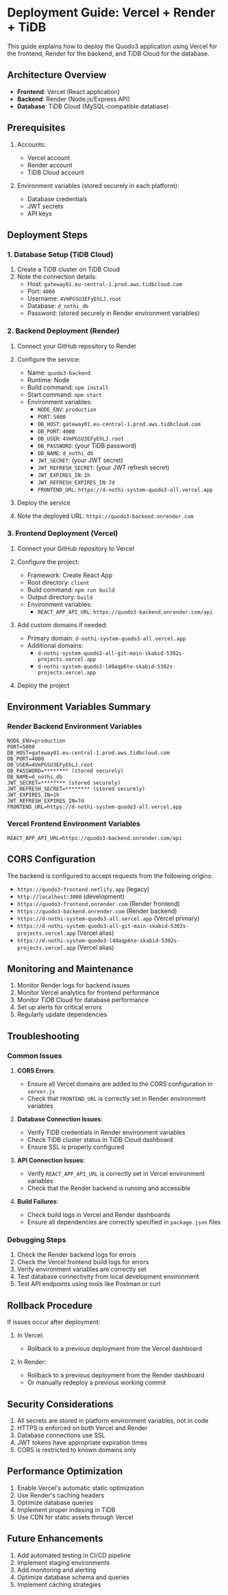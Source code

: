 # Deployment Guide: Vercel + Render + TiDB

This guide explains how to deploy the Quodo3 application using Vercel for the frontend, Render for the backend, and TiDB Cloud for the database.

## Architecture Overview

- **Frontend**: Vercel (React application)
- **Backend**: Render (Node.js/Express API)
- **Database**: TiDB Cloud (MySQL-compatible database)

## Prerequisites

1. Accounts:
   - Vercel account
   - Render account
   - TiDB Cloud account

2. Environment variables (stored securely in each platform):
   - Database credentials
   - JWT secrets
   - API keys

## Deployment Steps

### 1. Database Setup (TiDB Cloud)

1. Create a TiDB cluster on TiDB Cloud
2. Note the connection details:
   - Host: `gateway01.eu-central-1.prod.aws.tidbcloud.com`
   - Port: `4000`
   - Username: `4VmPGSU3EFyEhLJ.root`
   - Database: `d_nothi_db`
   - Password: (stored securely in Render environment variables)

### 2. Backend Deployment (Render)

1. Connect your GitHub repository to Render
2. Configure the service:
   - Name: `quodo3-backend`
   - Runtime: Node
   - Build command: `npm install`
   - Start command: `npm start`
   - Environment variables:
     - `NODE_ENV`: `production`
     - `PORT`: `5000`
     - `DB_HOST`: `gateway01.eu-central-1.prod.aws.tidbcloud.com`
     - `DB_PORT`: `4000`
     - `DB_USER`: `4VmPGSU3EFyEhLJ.root`
     - `DB_PASSWORD`: (your TiDB password)
     - `DB_NAME`: `d_nothi_db`
     - `JWT_SECRET`: (your JWT secret)
     - `JWT_REFRESH_SECRET`: (your JWT refresh secret)
     - `JWT_EXPIRES_IN`: `1h`
     - `JWT_REFRESH_EXPIRES_IN`: `7d`
     - `FRONTEND_URL`: `https://d-nothi-system-quodo3-all.vercel.app`

3. Deploy the service
4. Note the deployed URL: `https://quodo3-backend.onrender.com`

### 3. Frontend Deployment (Vercel)

1. Connect your GitHub repository to Vercel
2. Configure the project:
   - Framework: Create React App
   - Root directory: `client`
   - Build command: `npm run build`
   - Output directory: `build`
   - Environment variables:
     - `REACT_APP_API_URL`: `https://quodo3-backend.onrender.com/api`

3. Add custom domains if needed:
   - Primary domain: `d-nothi-system-quodo3-all.vercel.app`
   - Additional domains:
     - `d-nothi-system-quodo3-all-git-main-skabid-5302s-projects.vercel.app`
     - `d-nothi-system-quodo3-l49aqp6te-skabid-5302s-projects.vercel.app`

4. Deploy the project

## Environment Variables Summary

### Render Backend Environment Variables
```
NODE_ENV=production
PORT=5000
DB_HOST=gateway01.eu-central-1.prod.aws.tidbcloud.com
DB_PORT=4000
DB_USER=4VmPGSU3EFyEhLJ.root
DB_PASSWORD=******** (stored securely)
DB_NAME=d_nothi_db
JWT_SECRET=******** (stored securely)
JWT_REFRESH_SECRET=******** (stored securely)
JWT_EXPIRES_IN=1h
JWT_REFRESH_EXPIRES_IN=7d
FRONTEND_URL=https://d-nothi-system-quodo3-all.vercel.app
```

### Vercel Frontend Environment Variables
```
REACT_APP_API_URL=https://quodo3-backend.onrender.com/api
```

## CORS Configuration

The backend is configured to accept requests from the following origins:
- `https://quodo3-frontend.netlify.app` (legacy)
- `http://localhost:3000` (development)
- `https://quodo3-frontend.onrender.com` (Render frontend)
- `https://quodo3-backend.onrender.com` (Render backend)
- `https://d-nothi-system-quodo3-all.vercel.app` (Vercel primary)
- `https://d-nothi-system-quodo3-all-git-main-skabid-5302s-projects.vercel.app` (Vercel alias)
- `https://d-nothi-system-quodo3-l49aqp6te-skabid-5302s-projects.vercel.app` (Vercel alias)

## Monitoring and Maintenance

1. Monitor Render logs for backend issues
2. Monitor Vercel analytics for frontend performance
3. Monitor TiDB Cloud for database performance
4. Set up alerts for critical errors
5. Regularly update dependencies

## Troubleshooting

### Common Issues

1. **CORS Errors**:
   - Ensure all Vercel domains are added to the CORS configuration in `server.js`
   - Check that `FRONTEND_URL` is correctly set in Render environment variables

2. **Database Connection Issues**:
   - Verify TiDB credentials in Render environment variables
   - Check TiDB cluster status in TiDB Cloud dashboard
   - Ensure SSL is properly configured

3. **API Connection Issues**:
   - Verify `REACT_APP_API_URL` is correctly set in Vercel environment variables
   - Check that the Render backend is running and accessible

4. **Build Failures**:
   - Check build logs in Vercel and Render dashboards
   - Ensure all dependencies are correctly specified in `package.json` files

### Debugging Steps

1. Check the Render backend logs for errors
2. Check the Vercel frontend build logs for errors
3. Verify environment variables are correctly set
4. Test database connectivity from local development environment
5. Test API endpoints using tools like Postman or curl

## Rollback Procedure

If issues occur after deployment:

1. In Vercel:
   - Rollback to a previous deployment from the Vercel dashboard

2. In Render:
   - Rollback to a previous deployment from the Render dashboard
   - Or manually redeploy a previous working commit

## Security Considerations

1. All secrets are stored in platform environment variables, not in code
2. HTTPS is enforced on both Vercel and Render
3. Database connections use SSL
4. JWT tokens have appropriate expiration times
5. CORS is restricted to known domains only

## Performance Optimization

1. Enable Vercel's automatic static optimization
2. Use Render's caching headers
3. Optimize database queries
4. Implement proper indexing in TiDB
5. Use CDN for static assets through Vercel

## Future Enhancements

1. Add automated testing in CI/CD pipeline
2. Implement staging environments
3. Add monitoring and alerting
4. Optimize database schema and queries
5. Implement caching strategies